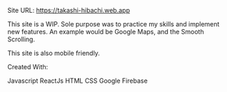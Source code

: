Site URL: https://takashi-hibachi.web.app

This site is a WIP. Sole purpose was to practice my skills and implement new features. An example would be Google Maps, and the Smooth Scrolling.

This site is also mobile friendly.

Created With:

Javascript
ReactJs
HTML
CSS
Google Firebase

